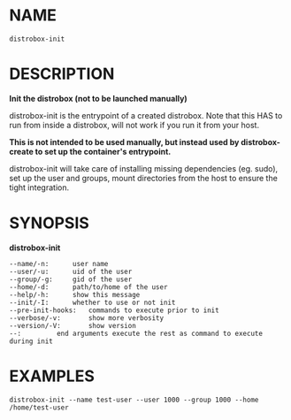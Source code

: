 <!-- markdownlint-disable MD010 MD036 -->
# NAME

	distrobox-init

# DESCRIPTION

**Init the distrobox (not to be launched manually)**

distrobox-init is the entrypoint of a created distrobox.
Note that this HAS to run from inside a distrobox, will not work if you run it
from your host.

**This is not intended to be used manually, but instead used by distrobox-create
to set up the container's entrypoint.**

distrobox-init will take care of installing missing dependencies (eg. sudo), set
up the user and groups, mount directories from the host to ensure the tight
integration.

# SYNOPSIS

**distrobox-init**

	--name/-n:		user name
	--user/-u:		uid of the user
	--group/-g:		gid of the user
	--home/-d:		path/to/home of the user
	--help/-h:		show this message
	--init/-I:		whether to use or not init
	--pre-init-hooks:	commands to execute prior to init
	--verbose/-v:		show more verbosity
	--version/-V:		show version
	--:			end arguments execute the rest as command to execute during init

# EXAMPLES

	distrobox-init --name test-user --user 1000 --group 1000 --home /home/test-user
